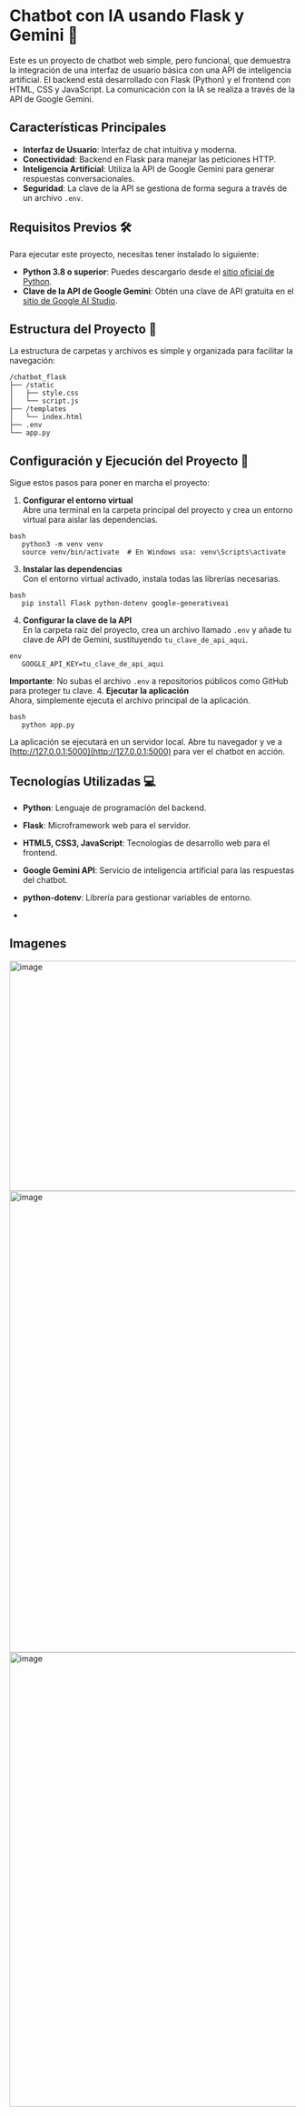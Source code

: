 # Chatbot con IA usando Flask y Gemini 🤖

Este es un proyecto de chatbot web simple, pero funcional, que demuestra la integración de una interfaz de usuario básica con una API de inteligencia artificial. El backend está desarrollado con Flask (Python) y el frontend con HTML, CSS y JavaScript. La comunicación con la IA se realiza a través de la API de Google Gemini.

## Características Principales

- **Interfaz de Usuario**: Interfaz de chat intuitiva y moderna.
- **Conectividad**: Backend en Flask para manejar las peticiones HTTP.
- **Inteligencia Artificial**: Utiliza la API de Google Gemini para generar respuestas conversacionales.
- **Seguridad**: La clave de la API se gestiona de forma segura a través de un archivo `.env`.

## Requisitos Previos 🛠️
Para ejecutar este proyecto, necesitas tener instalado lo siguiente:
- **Python 3.8 o superior**: Puedes descargarlo desde el [sitio oficial de Python](https://www.python.org/downloads/).
- **Clave de la API de Google Gemini**: Obtén una clave de API gratuita en el [sitio de Google AI Studio](https://ai.google/studio/).

## Estructura del Proyecto 📂
La estructura de carpetas y archivos es simple y organizada para facilitar la navegación:

```
/chatbot_flask
├── /static
│   ├── style.css
│   └── script.js
├── /templates
│   └── index.html
├── .env
└── app.py
```


## Configuración y Ejecución del Proyecto 🚀
Sigue estos pasos para poner en marcha el proyecto:
1. **Configurar el entorno virtual**  
   Abre una terminal en la carpeta principal del proyecto y crea un entorno virtual para aislar las dependencias.

```
bash
   python3 -m venv venv
   source venv/bin/activate  # En Windows usa: venv\Scripts\activate
```

3. **Instalar las dependencias**  
   Con el entorno virtual activado, instala todas las librerías necesarias.
```
bash
   pip install Flask python-dotenv google-generativeai
```

4. **Configurar la clave de la API**  
   En la carpeta raíz del proyecto, crea un archivo llamado `.env` y añade tu clave de API de Gemini, sustituyendo `tu_clave_de_api_aqui`.

```
env
   GOOGLE_API_KEY=tu_clave_de_api_aqui
```


**Importante**: No subas el archivo `.env` a repositorios públicos como GitHub para proteger tu clave.
4. **Ejecutar la aplicación**  
   Ahora, simplemente ejecuta el archivo principal de la aplicación.
```
bash
   python app.py
```

La aplicación se ejecutará en un servidor local. Abre tu navegador y ve a [http://127.0.0.1:5000](http://127.0.0.1:5000) para ver el chatbot en acción.
## Tecnologías Utilizadas 💻
- **Python**: Lenguaje de programación del backend.
- **Flask**: Microframework web para el servidor.
- **HTML5, CSS3, JavaScript**: Tecnologías de desarrollo web para el frontend.
- **Google Gemini API**: Servicio de inteligencia artificial para las respuestas del chatbot.
- **python-dotenv**: Librería para gestionar variables de entorno.

- 
## Imagenes 

<img width="846" height="405" alt="image" src="https://github.com/user-attachments/assets/83e1a272-ea18-4570-9bb6-7841587c2919" />
<img width="796" height="812" alt="image" src="https://github.com/user-attachments/assets/827a4a30-7e02-4eb4-9cd0-b3316efd239d" />
<img width="588" height="799" alt="image" src="https://github.com/user-attachments/assets/5112201a-883a-41b9-8a13-5e3dc52718b8" />


